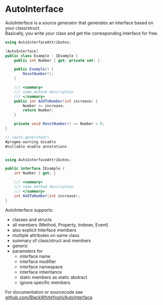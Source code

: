 ﻿# AutoInterface

AutoInterface is a source generator that generates an interface based on your class/struct.  
Basically, you write your class and get the corresponding interface for free.

```csharp
using AutoInterfaceAttributes;

[AutoInterface]
public class Example : IExample {
    public int Number { get; private set; }

    public Example() {
        ResetNumber();
    }

    /// <summary>
    /// some method description
    /// </summary>
    public int AddToNumber(int increase) {
        Number += increase;
        return Number;
    }

    private void ResetNumber() => Number = 0;
}
```

```csharp
// <auto-generated/>
#pragma warning disable
#nullable enable annotations


using AutoInterfaceAttributes;

public interface IExample {
    int Number { get; }

    /// <summary>
    /// some method description
    /// </summary>
    int AddToNumber(int increase);
}
```

AutoInterface supports:

- classes and structs
- all members (Method, Property, Indexer, Event)
- also explicit Interface members
- multiple attributes on same class
- summary of class/struct and members
- generic
- parameters for
  * interface name
  * interface modifier
  * interface namespace
  * interface inheritance
  * static members as static abstract
  * ignore specific members

For documentation or sourcecode see [github.com/BlackWhiteYoshi/AutoInterface](https://github.com/BlackWhiteYoshi/AutoInterface).
